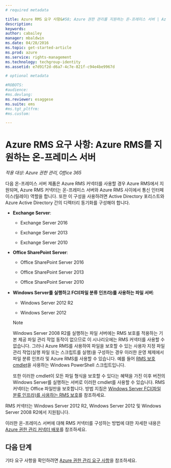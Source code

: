 ```yaml
---
# required metadata

title: Azure RMS 요구 사항&#58; Azure 권한 관리를 지원하는 온-프레미스 서버 | Azure RMS
description:
keywords:
author: cabailey
manager: mbaldwin
ms.date: 04/28/2016
ms.topic: get-started-article
ms.prod: azure
ms.service: rights-management
ms.technology: techgroup-identity
ms.assetid: e7d91f2d-d6a7-4c7e-821f-c94e4be9967d

# optional metadata

#ROBOTS:
#audience:
#ms.devlang:
ms.reviewer: esaggese
ms.suite: ems
#ms.tgt_pltfrm:
#ms.custom:

---
```



# Azure RMS 요구 사항: Azure RMS를 지원하는 온-프레미스 서버

*적용 대상: Azure 권한 관리, Office 365*

다음 온-프레미스 서버 제품은 Azure RMS 커넥터를 사용할 경우 Azure RMS에서 지원되며, Azure RMS 커넥터는 온-프레미스 서버와 Azure RMS 사이에서 통신 인터페이스(릴레이) 역할을 합니다. 또한 이 구성을 사용하려면 Active Directory 포리스트와 Azure Active Directory 간의 디렉터리 동기화를 구성해야 합니다.

-   **Exchange Server**:

    -   Exchange Server 2016

    -   Exchange Server 2013

    -   Exchange Server 2010

-   **Office SharePoint Server**:

    -   Office SharePoint Server 2016

    -   Office SharePoint Server 2013

    -   Office SharePoint Server 2010

-   **Windows Server를 실행하고 FCI(파일 분류 인프라)를 사용하는 파일 서버**:

    -   Windows Server 2012 R2

    -   Windows Server 2012

    > [!NOTE]
    > Windows Server 2008 R2를 실행하는 파일 서버에는 RMS 보호를 적용하는 기본 제공 파일 관리 작업 동작이 없으므로 이 시나리오에는 RMS 커넥터를 사용할 수 없습니다. 그러나 Azure RMS를 사용하여 파일을 보호할 수 있는 사용자 지정 파일 관리 작업(실행 파일 또는 스크립트를 실행)을 구성하는 경우 이러한 운영 체제에서 파일 분류 인프라 및 Azure RMS를 사용할 수 있습니다. 예를 들어 [RMS 보호 cmdlet](https://msdn.microsoft.com/library/azure/mt433195.aspx)을 사용하는 Windows PowerShell 스크립트입니다.
    > 
    > 또한 이러한 cmdlet이 모든 파일 형식을 보호할 수 있다는 혜택을 가진 이후 버전의 Windows Server를 실행하는 서버로 이러한 cmdlet를 사용할 수 있습니다. RMS 커넥터는 Office 파일만을 보호합니다. 방법 지침은 [Windows Server FCI(파일 분류 인프라)를 사용하는 RMS 보호](../rms-client/configure-fci.md)를 참조하세요.

RMS 커넥터는 Windows Server 2012 R2, Windows Server 2012 및 Windows Server 2008 R2에서 지원됩니다.

이러한 온-프레미스 서버에 대해 RMS 커넥터를 구성하는 방법에 대한 자세한 내용은 [Azure 권한 관리 커넥터 배포](../deploy-use/deploy-rms-connector.md)를 참조하세요.

## 다음 단계
기타 요구 사항을 확인하려면 [Azure 권한 관리 요구 사항](requirements-azure-rms.md)을 참조하세요.


<!--HONumber=May16_HO2-->


